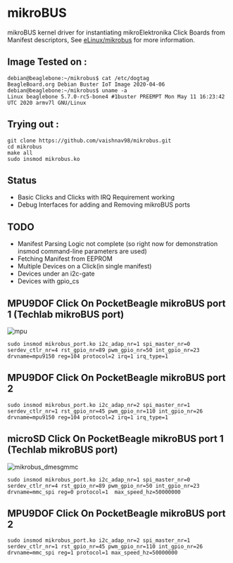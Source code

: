 # mikroBUS

mikroBUS kernel driver for instantiating mikroElektronika Click Boards from Manifest descriptors, See [eLinux/mikrobus](https://elinux.org/mikrobus) for more information.

## Image Tested on :
```
debian@beaglebone:~/mikrobus$ cat /etc/dogtag 
BeagleBoard.org Debian Buster IoT Image 2020-04-06
debian@beaglebone:~/mikrobus$ uname -a
Linux beaglebone 5.7.0-rc5-bone4 #1buster PREEMPT Mon May 11 16:23:42 UTC 2020 armv7l GNU/Linux
```

## Trying out :

```
git clone https://github.com/vaishnav98/mikrobus.git
cd mikrobus
make all
sudo insmod mikrobus.ko
```
## Status

* Basic Clicks and Clicks with IRQ Requirement working
* Debug Interfaces for adding and Removing mikroBUS ports

## TODO

* Manifest Parsing Logic not complete (so right now for demonstration insmod command-line parameters are used)
* Fetching Manifest from EEPROM
* Multiple Devices on a Click(in single manifest)
* Devices under an i2c-gate
* Devices with gpio_cs

## MPU9DOF Click On PocketBeagle mikroBUS port 1 (Techlab mikroBUS port)
![mpu](https://user-images.githubusercontent.com/37137606/82087060-00158200-970d-11ea-8783-64075839cbfe.JPG)
```
sudo insmod mikrobus_port.ko i2c_adap_nr=1 spi_master_nr=0 serdev_ctlr_nr=4 rst_gpio_nr=89 pwm_gpio_nr=50 int_gpio_nr=23 drvname=mpu9150 reg=104 protocol=2 irq=1 irq_type=1
```
## MPU9DOF Click On PocketBeagle mikroBUS port 2
```
sudo insmod mikrobus_port.ko i2c_adap_nr=2 spi_master_nr=1 serdev_ctlr_nr=1 rst_gpio_nr=45 pwm_gpio_nr=110 int_gpio_nr=26 drvname=mpu9150 reg=104 protocol=2 irq=1 irq_type=1
```

## microSD Click On PocketBeagle mikroBUS port 1 (Techlab mikroBUS port)
![mikrobus_dmesgmmc](https://user-images.githubusercontent.com/37137606/82086735-96957380-970c-11ea-9ca8-769cd0a75b60.JPG)
```
sudo insmod mikrobus_port.ko i2c_adap_nr=1 spi_master_nr=0 serdev_ctlr_nr=4 rst_gpio_nr=89 pwm_gpio_nr=50 int_gpio_nr=23 drvname=mmc_spi reg=0 protocol=1  max_speed_hz=50000000
```
## MPU9DOF Click On PocketBeagle mikroBUS port 2
```
sudo insmod mikrobus_port.ko i2c_adap_nr=2 spi_master_nr=1 serdev_ctlr_nr=1 rst_gpio_nr=45 pwm_gpio_nr=110 int_gpio_nr=26 drvname=mmc_spi reg=1 protocol=1 max_speed_hz=50000000
```

